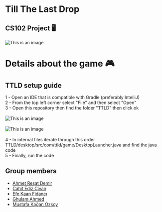 # Till The Last Drop
## CS102 Project 🖥️

![This is an image](https://github.com/cat-milk/Anime-Girls-Holding-Programming-Books/blob/master/Java/Hayasaka_Holding_Android_Java.png)

# Details about the game 🎮

## TTLD setup guide

1 - Open an IDE that is compatible with Gradle (preferably IntelliJ) <br />
2 - From the top left corner select "File" and then select "Open" <br />
3 - Open this repository then find the folder "TTLD" then click ok <br /> <br />
![This is an image](https://github.com/gahme/ttld/blob/master/Guide-res/Ekran%20Görüntüsü%20(61).png) <br /> <br /> 
![This is an image](https://github.com/gahme/ttld/blob/master/Guide-res/Ekran%20Görüntüsü%20(62).png) <br /> <br />
4 - In internal files iterate through this order TTLD/desktop/src/com/ttld/game/DesktopLauncher.java and find the java code <br />
5 - Finally, run the code <br />

## Group members
- [Ahmet Reşat Demir](https://github.com/ahmetde)
- [Cahit Ediz Civan](https://github.com/Edizc)
- [Efe Kaan Fidancı](https://github.com/EfeKN)
- [Ghulam Ahmed](https://github.com/gahme)
- [Mustafa Kağan Özsoy](https://github.com/mkaganozsoy)
